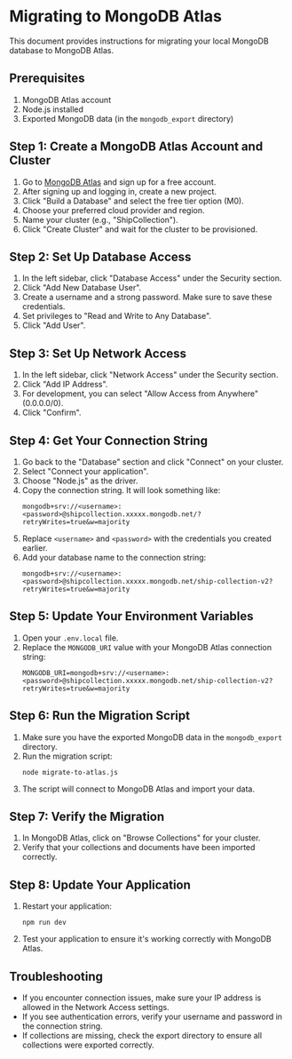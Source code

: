 # Migrating to MongoDB Atlas

This document provides instructions for migrating your local MongoDB database to MongoDB Atlas.

## Prerequisites

1. MongoDB Atlas account
2. Node.js installed
3. Exported MongoDB data (in the `mongodb_export` directory)

## Step 1: Create a MongoDB Atlas Account and Cluster

1. Go to [MongoDB Atlas](https://www.mongodb.com/cloud/atlas/register) and sign up for a free account.
2. After signing up and logging in, create a new project.
3. Click "Build a Database" and select the free tier option (M0).
4. Choose your preferred cloud provider and region.
5. Name your cluster (e.g., "ShipCollection").
6. Click "Create Cluster" and wait for the cluster to be provisioned.

## Step 2: Set Up Database Access

1. In the left sidebar, click "Database Access" under the Security section.
2. Click "Add New Database User".
3. Create a username and a strong password. Make sure to save these credentials.
4. Set privileges to "Read and Write to Any Database".
5. Click "Add User".

## Step 3: Set Up Network Access

1. In the left sidebar, click "Network Access" under the Security section.
2. Click "Add IP Address".
3. For development, you can select "Allow Access from Anywhere" (0.0.0.0/0).
4. Click "Confirm".

## Step 4: Get Your Connection String

1. Go back to the "Database" section and click "Connect" on your cluster.
2. Select "Connect your application".
3. Choose "Node.js" as the driver.
4. Copy the connection string. It will look something like:
   ```
   mongodb+srv://<username>:<password>@shipcollection.xxxxx.mongodb.net/?retryWrites=true&w=majority
   ```
5. Replace `<username>` and `<password>` with the credentials you created earlier.
6. Add your database name to the connection string:
   ```
   mongodb+srv://<username>:<password>@shipcollection.xxxxx.mongodb.net/ship-collection-v2?retryWrites=true&w=majority
   ```

## Step 5: Update Your Environment Variables

1. Open your `.env.local` file.
2. Replace the `MONGODB_URI` value with your MongoDB Atlas connection string:
   ```
   MONGODB_URI=mongodb+srv://<username>:<password>@shipcollection.xxxxx.mongodb.net/ship-collection-v2?retryWrites=true&w=majority
   ```

## Step 6: Run the Migration Script

1. Make sure you have the exported MongoDB data in the `mongodb_export` directory.
2. Run the migration script:
   ```
   node migrate-to-atlas.js
   ```
3. The script will connect to MongoDB Atlas and import your data.

## Step 7: Verify the Migration

1. In MongoDB Atlas, click on "Browse Collections" for your cluster.
2. Verify that your collections and documents have been imported correctly.

## Step 8: Update Your Application

1. Restart your application:
   ```
   npm run dev
   ```
2. Test your application to ensure it's working correctly with MongoDB Atlas.

## Troubleshooting

- If you encounter connection issues, make sure your IP address is allowed in the Network Access settings.
- If you see authentication errors, verify your username and password in the connection string.
- If collections are missing, check the export directory to ensure all collections were exported correctly. 